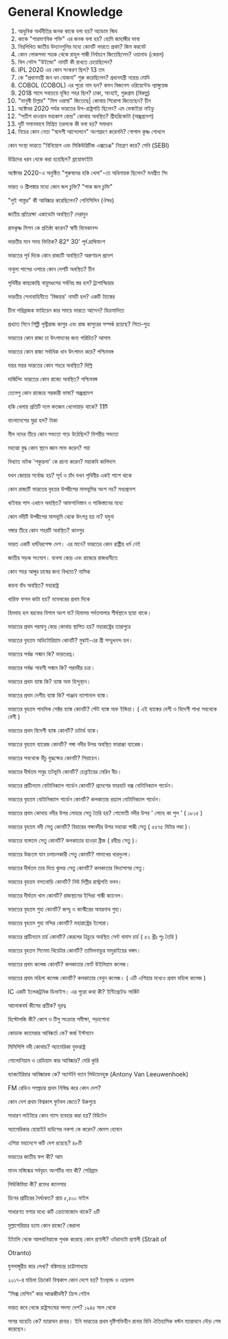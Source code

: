 # General Knowledge

1. আধুনিক অর্থনীতির জনক কাকে বলা হয়? অ্যাডাম স্মিথ
2. কাকে "পারমাণবিক শক্তি" এর জনক বলা হয়? হোমি জাহাঙ্গীর ভাবা
3. নিম্নলিখিত জাতীয় উদ্যানগুলির মধ্যে কোনটি ভারতে প্রথম? জিম করবেট
4. কোন লোকসভা পত্রক থেকে রাহুল গান্ধী নির্বাচনে জিতেছিলেন? ওয়ানাড (কেরল)
5. বিল গেটস "উইন্ডো" নামটি কী রাখতে চেয়েছিলেন?
6. IPL 2020 এর কোন সংস্করণ ছিল? 13 তম
7. কে "প্রধানমন্ত্রী জন ধন যোজনা" শুরু করেছিলেন? প্রধানমন্ত্রী নরেন্দ্র মোদি
8. COBOL (COBOL) এর পুরো নাম হল? কমন বিজনেস ওরিয়েন্টেড ল্যাঙ্গুয়েজ
9. 2018 সালে সবচেয়ে দূষিত শহর ছিল? ঢাকা, সাংহাই, গুরুগ্রাম (বিকল্প)
10. "মানুষী চিল্লার" "মিস ওয়ার্ল্ড" জিতেছে|  কোথায় শিরোপা জিতেছেন? চীন
11. অক্টোবর 2020 পর্যন্ত ভারতের উপ-রাষ্ট্রপতি ছিলেন? এম ভেঙ্কাইয়া নাইডু
12. "সতীশ ধাওয়ান মহাকাশ কেন্দ্র" কোথায় অবস্থিত? শ্রীহরিকোটা (অন্ধ্রপ্রদেশ)
13. দুটি সমানভাবে মিশ্রিত তরলকে কী বলা হয়? সমাধান
14. নিচের কোন নেতা "স্বদেশী আন্দোলনে" অংশগ্রহণ করেননি? গোপাল কৃষ্ণ গোখলে

কোন সংস্থা ভারতে "বিনিয়োগ এবং সিকিউরিটিজ এক্সচেঞ্জ" নিয়ন্ত্রণ করে? সেবি (SEBI)

উদ্ভিদের ধরন থেকে করা হয়েছিল? ব্রায়োফাইটা

অক্টোবর 2020-এ অনুষ্ঠিত "পুরুষদের হকি খেলা"-তে অধিনায়ক ছিলেন? মনপ্রীত সিং

ভারত ও শ্রীলঙ্কার মধ্যে কোন জল চুক্তি? "পাক জল চুক্তি"

"লুই পাস্তুর" কী আবিষ্কার করেছিলেন? পেনিসিলিন (ঔষধ)

জাতীয় প্রতিরক্ষা একাডেমি অবস্থিত? দেরাদুন

রামকৃষ্ণ মিশন কে প্রতিষ্ঠা করেন? স্বামী বিবেকানন্দ

ভারতীয় মান সময় ভিত্তিক? 82° 30' পূর্ব দ্রাঘিমাংশ

ভারতের পূর্ব দিকে কোন রাজ্যটি অবস্থিত? অরুণাচল প্রদেশ

নাথুলা পাসের ওপারে কোন দেশটি অবস্থিত? চীন

পৃথিবীর কাছাকাছি বায়ুমণ্ডলের সর্বনিম্ন স্তর হল? ট্রপোস্ফিয়ার

ভারতীয় সেনাবাহিনীতে 'বিজয়ন্ত' নামটি হল? একটি ট্যাঙ্কের

চীনা পরিব্রাজক ফাহিয়েন কার সময়ে ভারতে আসেন? বিক্রমাদিত্য

প্রখ্যাত সিনে শিল্পী পৃথ্বীরাজ কাপুর এবং রাজ কাপুরের সম্পর্ক রয়েছে? পিতা-পুত্র

ভারতের কোন রাজ্য চা উৎপাদনের জন্য পরিচিত? আসাম

ভারতের কোন রাজ্য সর্বাধিক ধান উৎপাদন করে? পশ্চিমবঙ্গ

যন্তর মন্তর ভারতের কোন শহরে অবস্থিত? দিল্লি

দার্জিলিং ভারতের কোন রাজ্যে অবস্থিত? পশ্চিমবঙ্গ

তেলেগু কোন রাজ্যের সরকারী ভাষা? অন্ধ্রপ্রদেশ

হকি খেলায় প্রতিটি দলে কতজন খেলোয়াড় থাকে? 11টি

বাংলাদেশের মুদ্রা হল? টাকা

নীল নদের তীরে কোন সভ্যতা গড়ে উঠেছিল? মিশরীয় সভ্যতা

মহাত্মা বুদ্ধ কোন স্থানে জ্ঞান লাভ করেন? গয়া

বিখ্যাত নাটক 'শকুন্তলা' কে রচনা করেন? মহাকবি কালিদাস

যখন জোয়ার সর্বোচ্চ হয়? সূর্য ও চাঁদ যখন পৃথিবীর একই পাশে থাকে

কোন রাজ্যটি ভারতের বৃহত্তর উপদ্বীপের মালভূমির অংশ নয়? মধ্যপ্রদেশ

খাইবার পাস এখানে অবস্থিত? আফগানিস্তান ও পাকিস্তানের মধ্যে

কোন নদীটি উপদ্বীপের মালভূমি থেকে উৎপন্ন হয় না? যমুনা

গঙ্গার তীরে কোন শহরটি অবস্থিত? কানপুর

ভারত একটি ধর্মনিরপেক্ষ দেশ।  এর মানে? ভারতের কোন রাষ্ট্রীয় ধর্ম নেই

জাতীয় সড়ক সংযোগ। ব্যবসা কেন্দ্র এবং রাজ্যের রাজধানীতে

কোন শহর আঙ্গুর চাষের জন্য বিখ্যাত? নাসিক

কয়না বাঁধ অবস্থিত? মহারাষ্ট্র

খারিফ ফসল কাটা হয়? নভেম্বরের প্রথম দিকে

হিমবাহ হল বরফের বিশাল অংশ যা? হিমালয় পর্বতমালার শীর্ষস্থানে ছায়া থাকে।

ভারতের প্রথম পরমানু কেন্দ্র কোথায় স্থাপিত হয়? মহারাষ্ট্রের তারাপুরে

ভারতের বৃহত্তম অডিটোরিয়াম কোনটি? মুম্বাই-এর শ্রী সম্মুখনন্দ হল।

ভারতের সর্বচ্চ সন্মান কি? ভারতরত্ন।

ভারতের সর্বচ্চ সাহসী সন্মান কি? পরমবীর চক্র।

ভারতের প্রথম ব্যাঙ্ক কি? ব্যাঙ্ক অফ হিন্দুস্থান।

ভারতের প্রথম দেশীয় ব্যাঙ্ক কি? পাঞ্জাব ন্যাশানাল ব্যাঙ্ক।

ভারতের বৃহত্তম পাবলিক সেক্টর ব্যাঙ্ক কোনটি? স্টেট ব্যাঙ্ক অফ ইন্ডিয়া। ( এই ব্যাঙ্কের দেশী ও বিদেশী শাখা সবথেকে বেশী )

ভারতের প্রথম বিদেশী ব্যাঙ্ক কোনটি? চাটার্ড ব্যাঙ্ক।

ভারতের বৃহত্তম ব্যারেজ কোনটি? গঙ্গা নদীর উপর অবস্থিত ফারাক্কা ব্যারেজ।

ভারতের সবথেকে উঁচু যুদ্ধক্ষেত্র কোনটি? সিয়াচেন।

ভারতের দীর্ঘতম সমুদ্র তটভূমি কোনটি? চেন্নাইয়ের মেরিন বীচ।

ভারতের প্রাচীনতম বোটানিক্যাল গার্ডেন কোনটি? প্রদেশের ফারহাট বক্স বোটানিক্যাল গার্ডেন।

ভারতের বৃহত্তম বোটানিক্যাল গার্ডেন কোনটি? কলকাতার রয়্যাল বোটানিক্যাল গার্ডেন।

ভারতের প্রথম কোথায় নদীর উপর লোহার সেতু তৈরি হয়? গোমোতী নদীর উপর ‘ লোহে কা পুল ‘ ( ১৮১৫ )

ভারতের বৃহত্তম নদী সেতু কোনটি? বিহারের গঙ্গানদীর উপর মহাত্মা গান্ধী সেতু ( ৫৫৭৫ মিটার লম্বা )।

ভারতের ব্যস্ততম সেতু কোনটি? কলকাতার হাওড়া ব্রীজ ( রবীন্দ্র সেতু )।

ভারতের উচ্চতম যান চলাচলকারী সেতু কোনটি? লাদাখের খারদুংলা।

ভারতের দীর্ঘতম তার দিয়ে ঝুলন্ত সেতু কোনটি? কলকাতার বিদ্যাসাগর সেতু।

ভারতের বৃহত্তম বসতবাড়ি কোনটি? নিউ দিল্লীর রাস্ট্রপতি ভবন।

ভারতের দীর্ঘতম খাল কোনটি? রাজস্থানের ইন্দিরা গান্ধী ক্যানেল।

ভারতের বৃহত্তম গুহা কোনটি? জম্মু ও কাশ্মীরের অমরনাথ গুহা।

ভারতের বৃহত্তম গুহা মন্দির কোনটি? মহারাষ্ট্রের ইলোরা।

ভারতের প্রাচীনতম চার্চ কোনটি? কেরলের ত্রিচুরে অবস্থিত সেন্ট থমাস চার্চ ( ৫২ খ্রীঃ পুঃ তৈরি )

ভারতের​ বৃহত্তম সিনেমা থিয়েটার কোনটি? তামিলনাড়ুর মাদুরাইয়ের থঙ্গম।

ভারতের প্রথম কলেজ কোনটি? কলকাতার ফোর্ট উইলিয়াম কলেজ।

ভারতের প্রথম মহিলা কলেজ কোনটি? কলকাতার বেথুন কলেজ। ( এটি এশিয়ার মধ্যেও প্রথম মহিলা কলেজ )

IC একটি ইলেকট্রনিক ডিভাইস। এর পুরো কথা কী? ইন্টিগ্রেটেড সার্কিট

আলোকবর্ষ কীসের প্রতীক? দূরত্ব

হিস্টোলজি কী? কোশ ও টিসু সংক্রান্ত সমীক্ষা, পড়াশোনা

কোডাক ক্যামেরার আবিষ্কর্তা কে? জর্জ ইস্টম্যান

মিসিসিপি নদী কোথায়? অ্যামেরিকা যুক্তরাষ্ট্র

পোলোনিয়াম ও রেডিয়াম কার আবিষ্কার? মেরি কুরি

ব্যাকটেরিয়ার আবিষ্কারক কে? অ্যান্টনি ভ্যান লিউয়েনহুক (Antony Van Leeuwenhoek)

FM রেডিও সম্প্রচার প্রথম নিষিদ্ধ করে কোন দেশ?

কোন দেশ প্রথম বিশ্বকাপ ফুটবল জেতে? উরুগুয়ে

সাধারণ লাইটারে কোন গ্যাস ব্যবহার করা হয়? বিউটেন

অ্যামেরিকার হোয়াইট হাউসের নকশা কে করেন? জেমস হোবান

এশিয়া মহাদেশে কটি দেশ রয়েছে? ৪৮টি

ভারতের জাতীয় ফল কী? আম

মানব মস্তিষ্কের সর্ববৃহৎ অংশটির নাম কী? সেরিব্রাম

লিউকিমিয়া কী? রক্তের ক্যানসার

চিনের প্রাচীরের দৈর্ঘ্যকত? প্রায় ৫,৫০০ মাইল

সাধারণত মশার মধ্যে কটি ক্রোমোজোম থাকে? ৬টি

মুল্লাপেরিয়ার ড্যাম কোন রাজ্যে? কেরালা

ইট্যালি থেকে আলবানিয়াকে পৃথক করেছে কোন প্রণালী? ওটরানটো প্রণালী (Strait of

Otranto)

যুগলাঙ্গুরীয় কার লেখা? বঙ্কিমচন্দ্র চট্টোপাধ্যায়

২০১৭-র মহিলা ক্রিকেট বিশ্বকাপ কোন দেশে হয়? ইংল্যান্ড ও ওয়েলস

“সিক্স মেশিন” কার আত্মজীবনী? ক্রিস গেইল

ভারত কবে থেকে রাষ্ট্রসংঘের সদস্য দেশ? ১৯৪৫ সাল থেকে

সাগর বাহেতি কে? ম্যারাথন রানার। ইনি ভারতের প্রথম দৃষ্টিশক্তিহীন রানার যিনি ঐতিহাসিক বস্টন ম্যারাথনে দৌড় শেষ করেছেন।
